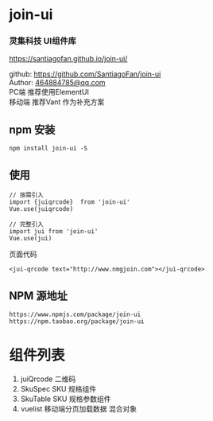 # join-ui
### 灵集科技 UI组件库
https://santiagofan.github.io/join-ui/

github: https://github.com/SantiagoFan/join-ui  
Author: 464884785@qq.com  
PC端  推荐使用ElementUI     
移动端 推荐Vant 作为补充方案


## npm 安装
```
npm install join-ui -S
```

##  使用
```
// 按需引入
import {juiqrcode}  from 'join-ui'
Vue.use(juiqrcode)

// 完整引入
import jui from 'join-ui'
Vue.use(jui)
```
页面代码
```
<jui-qrcode text="http://www.nmgjoin.com"></jui-qrcode>
```
## NPM 源地址
```
https://www.npmjs.com/package/join-ui
https://npm.taobao.org/package/join-ui

```
# 组件列表

1. juiQrcode 二维码
2. SkuSpec      SKU 规格组件
3. SkuTable     SKU 规格参数组件
4. vuelist      移动端分页加载数据 混合对象